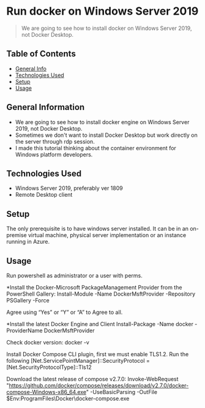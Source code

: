 # Run docker on Windows Server 2019
> We are going to see how to install docker on Windows Server 2019, not Docker Desktop.

## Table of Contents
* [General Info](#general-information)
* [Technologies Used](#technologies-used)
* [Setup](#setup)
* [Usage](#usage)

<!-- * [License](#license) -->


## General Information
- We are going to see how to install docker engine on Windows Server 2019, not Docker Desktop.
- Sometimes we don't want to install Docker Desktop but work directly on the server through rdp session.
- I made this tutorial thinking about the container environment for Windows platform developers.


<!-- You don't have to answer all the questions - just the ones relevant to your project. -->


## Technologies Used
- Windows Server 2019, preferably ver 1809
- Remote Desktop client


## Setup
The only prerequisite is to have windows server installed. It can be in an on-premise virtual machine, physical server implementation or an instance running in Azure.


## Usage
Run powershell as administrator or a user with perms.

*Install the Docker-Microsoft PackageManagement Provider from the PowerShell Gallery:
Install-Module -Name DockerMsftProvider -Repository PSGallery -Force

Agree using “Yes” or “Y” or “A” to Agree to all.

*Install the latest Docker Engine and Client
Install-Package -Name docker -ProviderName DockerMsftProvider

Check docker version:
docker -v

Install Docker Compose CLI plugin, first we must enable TLS1.2. Run the following
[Net.ServicePointManager]::SecurityProtocol = [Net.SecurityProtocolType]::Tls12

Download the latest release of compose v2.7.0:
 Invoke-WebRequest "https://github.com/docker/compose/releases/download/v2.7.0/docker-compose-Windows-x86_64.exe" -UseBasicParsing -OutFile $Env:ProgramFiles\Docker\docker-compose.exe

 
